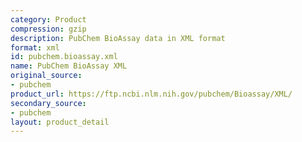 ```yaml
---
category: Product
compression: gzip
description: PubChem BioAssay data in XML format
format: xml
id: pubchem.bioassay.xml
name: PubChem BioAssay XML
original_source:
- pubchem
product_url: https://ftp.ncbi.nlm.nih.gov/pubchem/Bioassay/XML/
secondary_source:
- pubchem
layout: product_detail
---
```

